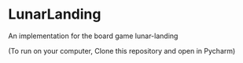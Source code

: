 # LunarLanding
An implementation for the board game lunar-landing

(To run on your computer, Clone this repository and open in Pycharm)
